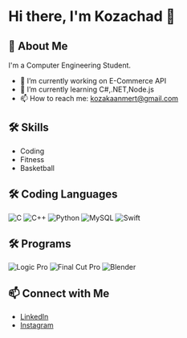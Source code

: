 # Hi there, I'm Kozachad 👋

## 🚀 About Me
I'm a Computer Engineering Student.

- 🔭 I’m currently working on E-Commerce API
- 🌱 I’m currently learning C#,.NET,Node.js
- 📫 How to reach me: kozakaanmert@gmail.com

## 🛠️ Skills
- Coding
- Fitness
- Basketball

## 🛠️ Coding Languages
![C](https://img.shields.io/badge/-C-00599C?style=flat-square&logo=c&logoColor=white)
![C++](https://img.shields.io/badge/-C++-00599C?style=flat-square&logo=c%2B%2B&logoColor=white)
![Python](https://img.shields.io/badge/-Python-3776AB?style=flat-square&logo=python&logoColor=white)
![MySQL](https://img.shields.io/badge/-MySQL-4479A1?style=flat-square&logo=mysql&logoColor=white)
![Swift](https://img.shields.io/badge/-Swift-FA7343?style=flat-square&logo=swift&logoColor=white)

## 🛠️ Programs
![Logic Pro](https://img.shields.io/badge/-Logic%20Pro-000000?style=flat-square&logo=logic-pro&logoColor=white)
![Final Cut Pro](https://img.shields.io/badge/-Final%20Cut%20Pro-000000?style=flat-square&logo=final-cut-pro&logoColor=white)
![Blender](https://img.shields.io/badge/-Blender-F5792A?style=flat-square&logo=blender&logoColor=white)


## 📫 Connect with Me
- [LinkedIn](https://www.linkedin.com/in/kaan-mert-kozal%C4%B1-6b60a52a5/)
- [Instagram](https://www.instagram.com/kmertkoza/)
